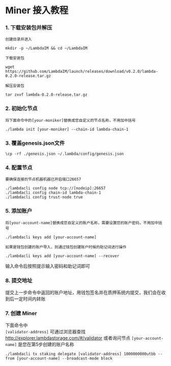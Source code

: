 # Miner 接入教程

### 1. 下载安装包并解压
`创建目录并进入`
```
mkdir -p ~/LambdaIM && cd ~/LambdaIM
```
`下载安装包`
```
wget https://github.com/LambdaIM/launch/releases/download/v0.2.0/lambda-0.2.0-release.tar.gz
```

`解压安装包`
```
tar zxvf lambda-0.2.0-release.tar.gz
```

### 2. 初始化节点  
`将下面命令中的[your-moniker]替换成您自定义的节点名称，不用加中括号`
```
./lambda init [your-moniker] --chain-id lambda-chain-1
```

### 3. 覆盖genesis.json文件
```
\cp -rf ./genesis.json ~/.lambda/config/genesis.json
```

### 4. 配置节点
`要确保连接的节点机器机器已开启端口26657`
```
./lambdacli config node tcp://[nodeip]:26657
./lambdacli config chain-id lambda-chain-1
./lambdacli config trust-node true
```

### 5. 添加账户  
`将[your-account-name]替换成您自定义的账户名称，需要设置您的账户密码，不用加中括号`
```
./lambdacli keys add [your-account-name]
```

```如果是钱包创建的账户导入，则通过钱包创建账户时候的助记词进行操作```
```
./lambdacli keys add [your-account-name] --recover
```
输入命令后按照提示输入密码和助记词即可


### 8. 提交地址
提交上一步命令中返回的账户地址，用钱包签名并在质押系统内提交，我们会在收到后一定时间内转账

### 7. 创建 Miner
下面命令中   
`[validator-address]` 可通过浏览器查找 http://explorer.lambdastorage.com/#/validator  或者询问节点
`[your-account-name]` 是您在第5步创建的账户名称
```
./lambdacli tx staking delegate [validator-address] 1000000000utbb --from [your-account-name] --broadcast-mode block
```

